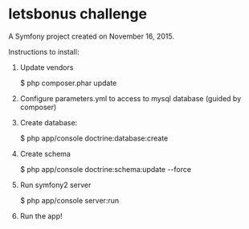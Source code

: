 letsbonus challenge
====================

A Symfony project created on November 16, 2015.

Instructions to install:

1. Update vendors

	$ php composer.phar update

2. Configure parameters.yml to access to mysql database (guided by composer)

3. Create database:

	$ php app/console doctrine:database:create

4. Create schema

	$ php app/console doctrine:schema:update --force

5. Run symfony2 server

	$ php app/console server:run

6. Run the app!


